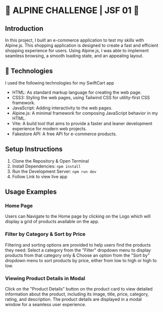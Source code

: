 # 🏪 ALPINE CHALLENGE | JSF 01 👔

## Introduction
In this project, I built an e-commerce application to test my skills with Alpine.js. This shopping application is designed to create a fast and efficient shopping experience for users. Using Alpine.js, I was able to implement seamless browsing, a smooth loading state, and an appealing layout.

## 🤖 Technologies
I used the following technologies for my SwiftCart app
- HTML: As standard markup language for creating the web page.
- CSS3: Styling the web pages, using Tailwind CSS for utility-first CSS framework.
- JavaScript: Adding interactivity to the web pages.
- Alpine.js: A minimal framework for composing JavaScript behavior in my HTML.
- Vite: A build tool that aims to provide a faster and leaner development experience for modern web projects.
- Fakestore API: A free API for e-commerce products.

## Setup Instructions
1. Clone the Repository & Open Terminal
2. Install Dependencies: `npm install`
3. Run the Development Server: `npm run dev`
4. Follow Link to view live app

## Usage Examples 
### Home Page
Users can Navigate to the Home page by clicking on the Logo which will display a grid of products available on the app.

### Filter by Category & Sort by Price
Filtering and sorting options are provided to help users find the products they need: Select a category from the "Filter" dropdown menu to display products from that category only & Choose an option from the "Sort by" dropdown menu to sort products by price, either from low to high or high to low.

### Viewing Product Details in Modal
Click on the "Product Details" button on the product card to view detailed information about the product, including its image, title, price, category, rating, and description. The product details are displayed in a modal window for a seamless user experience.

